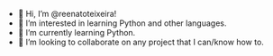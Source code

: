- 👋 Hi, I’m @reenatoteixeira!
- 👀 I’m interested in learning Python and other languages.
- 🌱 I’m currently learning Python.
- 💞️ I’m looking to collaborate on any project that I can/know how to.

<!---
hennagt/hennagt is a ✨ special ✨ repository because its `README.md` (this file) appears on your GitHub profile.
You can click the Preview link to take a look at your changes.
--->
